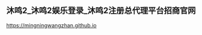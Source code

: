 ## 沐鸣2_沐鸣2娱乐登录_沐鸣2注册总代理平台招商官网

<https://mingningwangzhan.github.io>

<!--
**mingningwangzhan/mingningwangzhan** is a ✨ _special_ ✨ repository because its `README.md` (this file) appears on your GitHub profile.

Here are some ideas to get you started:

- 🔭 I’m currently working on ...
- 🌱 I’m currently learning ...
- 👯 I’m looking to collaborate on ...
- 🤔 I’m looking for help with ...
- 💬 Ask me about ...
- 📫 How to reach me: ...
- 😄 Pronouns: ...
- ⚡ Fun fact: ...
-->
